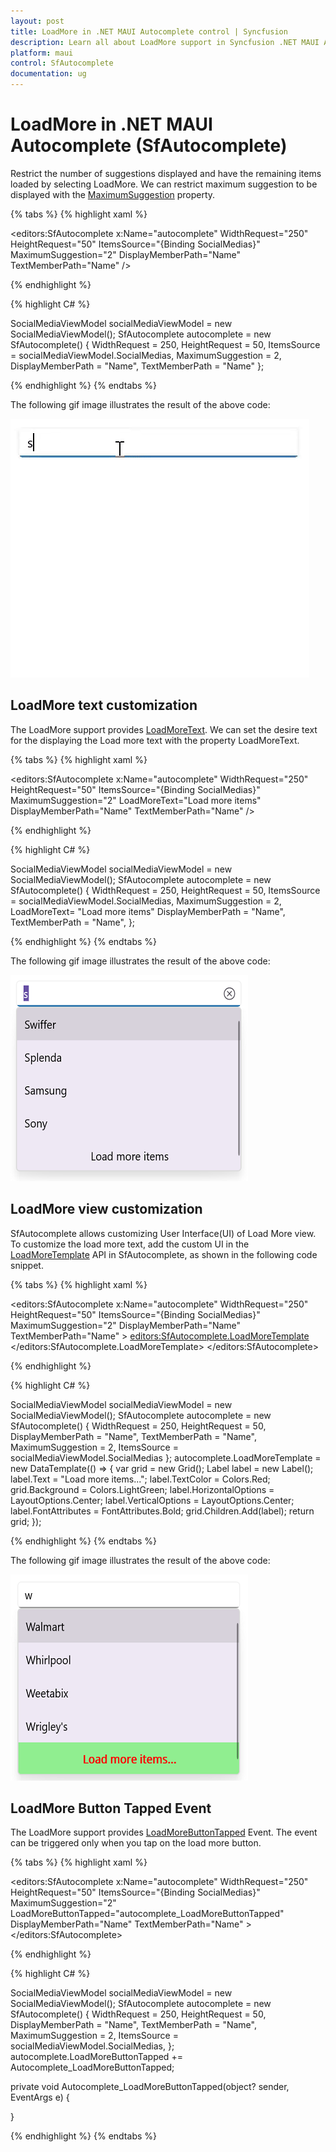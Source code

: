 ```yaml
---
layout: post
title: LoadMore in .NET MAUI Autocomplete control | Syncfusion
description: Learn all about LoadMore support in Syncfusion .NET MAUI Autocomplete (SfAutocomplete) control and more here.
platform: maui
control: SfAutocomplete
documentation: ug
---
```


# LoadMore in .NET MAUI Autocomplete (SfAutocomplete)

Restrict the number of suggestions displayed and have the remaining items loaded by selecting LoadMore. We can restrict maximum suggestion to be displayed with the [MaximumSuggestion](https://help.syncfusion.com/cr/maui/Syncfusion.Maui.Inputs.DropDownControls.DropDownListBase.html#Syncfusion_Maui_Inputs_DropDownControls_DropDownListBase_MaximumSuggestion) property.

{% tabs %}
{% highlight xaml %}

 <editors:SfAutocomplete x:Name="autocomplete"
                         WidthRequest="250"
                         HeightRequest="50"
                         ItemsSource="{Binding SocialMedias}"
                         MaximumSuggestion="2"
                         DisplayMemberPath="Name"
                         TextMemberPath="Name" />

{% endhighlight %}

{% highlight C# %}

SocialMediaViewModel socialMediaViewModel = new SocialMediaViewModel();
SfAutocomplete autocomplete = new SfAutocomplete()
{
    WidthRequest = 250,
    HeightRequest = 50,
    ItemsSource = socialMediaViewModel.SocialMedias,
    MaximumSuggestion = 2,
    DisplayMemberPath = "Name",
    TextMemberPath = "Name"
};

{% endhighlight %}
{% endtabs %}

The following gif image illustrates the result of the above code:

![.NET MAUI Autocomplete LoadMore support](Images/Maximum-display-item-with-Expander/LoadMore.gif)

## LoadMore text customization

The LoadMore support provides [LoadMoreText](https://help.syncfusion.com/cr/maui/Syncfusion.Maui.Inputs.DropDownControls.DropDownListBase.html#Syncfusion_Maui_Inputs_DropDownControls_DropDownListBase_LoadMoreText). We can set the desire text for the displaying the Load more text with the property LoadMoreText.

{% tabs %}
{% highlight xaml %}

 <editors:SfAutocomplete x:Name="autocomplete"
                         WidthRequest="250"
                         HeightRequest="50"
                         ItemsSource="{Binding SocialMedias}"
                         MaximumSuggestion="2"
                         LoadMoreText="Load more items"
                         DisplayMemberPath="Name"
                         TextMemberPath="Name" />

{% endhighlight %}

{% highlight C# %}

SocialMediaViewModel socialMediaViewModel = new SocialMediaViewModel();
SfAutocomplete autocomplete = new SfAutocomplete()
{
    WidthRequest = 250,
    HeightRequest = 50,
    ItemsSource = socialMediaViewModel.SocialMedias,
    MaximumSuggestion = 2,
    LoadMoreText= "Load more items"
    DisplayMemberPath = "Name",
    TextMemberPath = "Name",
};

{% endhighlight %}
{% endtabs %}

The following gif image illustrates the result of the above code:

![.NET MAUI Autocomplete LoadMoreText](Images/Maximum-display-item-with-Expander/LoadMoreText.png)

## LoadMore view customization

SfAutocomplete allows customizing User Interface(UI) of Load More view. To customize the load more text, add the custom UI in the [LoadMoreTemplate](https://help.syncfusion.com/cr/maui/Syncfusion.Maui.Inputs.DropDownControls.DropDownListBase.html#Syncfusion_Maui_Inputs_DropDownControls_DropDownListBase_LoadMoreTemplate) API in SfAutocomplete, as shown in the following code snippet.

{% tabs %}
{% highlight xaml %}

 <editors:SfAutocomplete x:Name="autocomplete"
                         WidthRequest="250"
                         HeightRequest="50"
                         ItemsSource="{Binding SocialMedias}"
                         MaximumSuggestion="2"
                         DisplayMemberPath="Name"
                         TextMemberPath="Name" >
                <editors:SfAutocomplete.LoadMoreTemplate>
                    <DataTemplate>
                        <Grid BackgroundColor="LightGreen">
                            <Label Text="Load more items..." VerticalOptions="Center" FontAttributes="Bold" HorizontalOptions="Center" TextColor="Red"/>
                        </Grid>
                    </DataTemplate>
                </editors:SfAutocomplete.LoadMoreTemplate>
            </editors:SfAutocomplete>

{% endhighlight %}

{% highlight C# %}

SocialMediaViewModel socialMediaViewModel = new SocialMediaViewModel(); 
SfAutocomplete autocomplete = new SfAutocomplete()
{
    WidthRequest = 250,
    HeightRequest = 50,
    DisplayMemberPath = "Name",
    TextMemberPath = "Name",
    MaximumSuggestion = 2,
    ItemsSource = socialMediaViewModel.SocialMedias
};
autocomplete.LoadMoreTemplate = new DataTemplate(() =>
{
    var grid = new Grid();
    Label label = new Label();
    label.Text = "Load more items...";
    label.TextColor = Colors.Red;
    grid.Background = Colors.LightGreen;
    label.HorizontalOptions = LayoutOptions.Center;
    label.VerticalOptions = LayoutOptions.Center;
    label.FontAttributes = FontAttributes.Bold;
    grid.Children.Add(label);
    return grid;
});

{% endhighlight %}
{% endtabs %}

The following gif image illustrates the result of the above code:

![.NET MAUI Autocomplete LoadMoreTemplate](Images/Maximum-display-item-with-Expander/LoadMoreTemplate.png)

## LoadMore Button Tapped Event

The LoadMore support provides [LoadMoreButtonTapped](https://help.syncfusion.com/cr/maui/Syncfusion.Maui.Inputs.DropDownControls.DropDownListBase.html#Syncfusion_Maui_Inputs_DropDownControls_DropDownListBase_LoadMoreButtonTapped) Event. The event can be triggered only when you tap on the load more button.

{% tabs %}
{% highlight xaml %}

 <editors:SfAutocomplete x:Name="autocomplete"
                         WidthRequest="250"
                         HeightRequest="50"
                         ItemsSource="{Binding SocialMedias}"
                         MaximumSuggestion="2"
                         LoadMoreButtonTapped="autocomplete_LoadMoreButtonTapped"
                         DisplayMemberPath="Name"
                         TextMemberPath="Name" >
             </editors:SfAutocomplete>

{% endhighlight %}

{% highlight C# %}

SocialMediaViewModel socialMediaViewModel = new SocialMediaViewModel(); 
SfAutocomplete autocomplete = new SfAutocomplete()
{
    WidthRequest = 250,
    HeightRequest = 50,
    DisplayMemberPath = "Name",
    TextMemberPath = "Name",
    MaximumSuggestion = 2,
    ItemsSource = socialMediaViewModel.SocialMedias,
};
autocomplete.LoadMoreButtonTapped += Autocomplete_LoadMoreButtonTapped;

private void Autocomplete_LoadMoreButtonTapped(object? sender, EventArgs e)
{

}

{% endhighlight %}
{% endtabs %}


